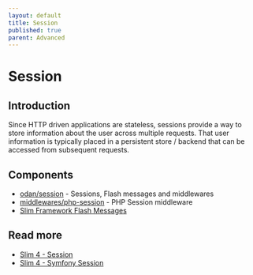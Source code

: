 ```yaml
---
layout: default
title: Session
published: true
parent: Advanced
---
```


# Session

## Introduction

Since HTTP driven applications are stateless, 
sessions provide a way to store information about the user across multiple requests. 
That user information is typically placed in a persistent store / backend 
that can be accessed from subsequent requests.

## Components

* [odan/session](https://github.com/odan/session) - Sessions, Flash messages and middlewares
* [middlewares/php-session](https://github.com/middlewares/php-session) - PHP Session middleware
* [Slim Framework Flash Messages](https://github.com/slimphp/Slim-Flash)

## Read more

* [Slim 4 - Session](https://odan.github.io/2021/01/15/slim4-session.html)
* [Slim 4 - Symfony Session](https://odan.github.io/2020/08/09/slim4-http-session.html)
  
